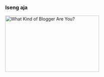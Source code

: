 ### Iseng aja

<a href="http://quiz.blogactionday.org">
<img src="http://quiz.blogactionday.org/images/purist-expert-socialite.gif"
width="300" height="180" alt="What Kind of Blogger Are You?"  border="0" />
</a>

<!-- METADATA: {"time": "2007-10-23 05:04:16", "title": "Iseng aja"} -->
